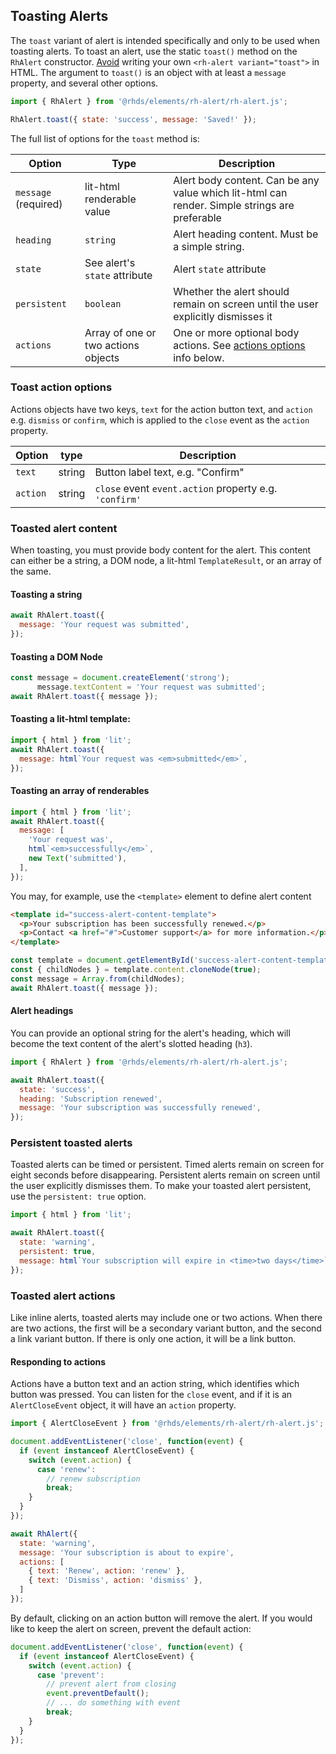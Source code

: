 ## Toasting Alerts
The `toast` variant of alert is intended specifically and only to be used when
toasting alerts. To toast an alert, use the static `toast()` method on the
`RhAlert` constructor. [Avoid](../guidelines/#toast) writing your own
`<rh-alert variant="toast">` in HTML. The argument to `toast()` is an object
with at least a `message` property, and several other options.

```js rhcodeblock
import { RhAlert } from '@rhds/elements/rh-alert/rh-alert.js';

RhAlert.toast({ state: 'success', message: 'Saved!' });
```

The full list of options for the `toast` method is:

<rh-table>

| Option               | Type                                | Description                                                                                   |
| -------------------- | ----------------------------------- | --------------------------------------------------------------------------------------------- |
| `message` (required) | lit-html renderable value           | Alert body content. Can be any value which lit-html can render. Simple strings are preferable |
| `heading`            | `string`                            | Alert heading content. Must be a simple string.                                               |
| `state`              | See alert's `state` attribute       | Alert `state` attribute                                                                       |
| `persistent`         | `boolean`                           | Whether the alert should remain on screen until the user explicitly dismisses it              |
| `actions`            | Array of one or two actions objects | One or more optional body actions. See [actions options](#toast-action-options) info below. |

</rh-table>

### Toast action options

Actions objects have two keys, `text` for the action button text, and `action` 
e.g. `dismiss` or `confirm`, which is applied to the `close` event as the 
`action` property.

<rh-table>

| Option   | type   | Description                                            |
| -------- | ------ | ------------------------------------------------------ |
| `text`   | string | Button label text, e.g. "Confirm"                      |
| `action` | string | `close` event `event.action` property e.g. `'confirm'` |

</rh-table>

### Toasted alert content

When toasting, you must provide body content for the alert. This content can
either be a string, a DOM node, a lit-html `TemplateResult`, or an array of the
same.

#### Toasting a string

```js rhcodeblock
await RhAlert.toast({
  message: 'Your request was submitted',
});
```

#### Toasting a DOM Node

```js rhcodeblock
const message = document.createElement('strong');
      message.textContent = 'Your request was submitted';
await RhAlert.toast({ message });
```

#### Toasting a lit-html template:

```js rhcodeblock
import { html } from 'lit';
await RhAlert.toast({
  message: html`Your request was <em>submitted</em>`,
});
```

#### Toasting an array of renderables

```js rhcodeblock
import { html } from 'lit';
await RhAlert.toast({
  message: [
    'Your request was',
    html`<em>successfully</em>`,
    new Text('submitted'),
  ],
});
```

You may, for example, use the `<template>` element to define alert content

```html rhcodeblock
<template id="success-alert-content-template">
  <p>Your subscription has been successfully renewed.</p>
  <p>Contact <a href="#">Customer support</a> for more information.</p>
</template>
```

```js rhcodeblock
const template = document.getElementById('success-alert-content-template')
const { childNodes } = template.content.cloneNode(true);
const message = Array.from(childNodes);
await RhAlert.toast({ message });
```

#### Alert headings
You can provide an optional string for the alert's heading, which will
become the text content of the alert's slotted heading (`h3`).

```js rhcodeblock
import { RhAlert } from '@rhds/elements/rh-alert/rh-alert.js';

await RhAlert.toast({
  state: 'success',
  heading: 'Subscription renewed',
  message: 'Your subscription was successfully renewed',
});
```

### Persistent toasted alerts

Toasted alerts can be timed or persistent. Timed alerts remain on screen for
eight seconds before disappearing. Persistent alerts remain on screen until the
user explicitly dismisses them. To make your toasted alert persistent, use the
`persistent: true` option.

```js rhcodeblock
import { html } from 'lit';

await RhAlert.toast({
  state: 'warning',
  persistent: true,
  message: html`Your subscription will expire in <time>two days</time>`,
});
```

### Toasted alert actions

Like inline alerts, toasted alerts may include one or two actions. When there
are two actions, the first will be a secondary variant button, and the second
a link variant button. If there is only one action, it will be a link button.

#### Responding to actions

Actions have a button text and an action string, which identifies which button
was pressed. You can listen for the `close` event, and if it is an
`AlertCloseEvent` object, it will have an `action` property.

```js rhcodeblock
import { AlertCloseEvent } from '@rhds/elements/rh-alert/rh-alert.js';

document.addEventListener('close', function(event) {
  if (event instanceof AlertCloseEvent) {
    switch (event.action) {
      case 'renew':
        // renew subscription
        break;
    }
  }
});

await RhAlert({
  state: 'warning',
  message: 'Your subscription is about to expire',
  actions: [
    { text: 'Renew', action: 'renew' },
    { text: 'Dismiss', action: 'dismiss' },
  ]
});
```

By default, clicking on an action button will remove the alert. If you would
like to keep the alert on screen, prevent the default action:

```js rhcodeblock
document.addEventListener('close', function(event) {
  if (event instanceof AlertCloseEvent) {
    switch (event.action) {
      case 'prevent':
        // prevent alert from closing
        event.preventDefault();
        // ... do something with event
        break;
    }
  }
});
```

<style data-helmet>
rh-code-block + rh-code-block { margin-block-start: var(--rh-space-xl); }
</style>
